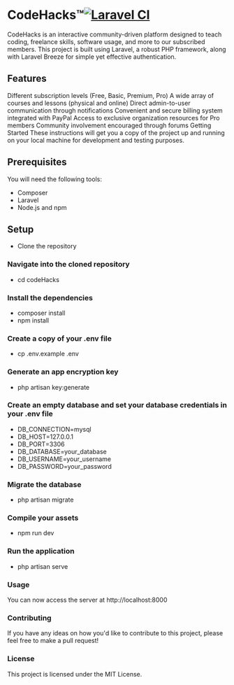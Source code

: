 # CodeHacks™️[![Laravel CI](https://github.com/codeHack-s/codehacks-web/actions/workflows/laravel.yml/badge.svg)](https://github.com/codeHack-s/codehacks-web/actions/workflows/laravel.yml)
CodeHacks is an interactive community-driven platform designed to teach coding, freelance skills, software usage, and more to our subscribed members. This project is built using Laravel, a robust PHP framework, along with Laravel Breeze for simple yet effective authentication.

## Features
Different subscription levels (Free, Basic, Premium, Pro)
A wide array of courses and lessons (physical and online)
Direct admin-to-user communication through notifications
Convenient and secure billing system integrated with PayPal
Access to exclusive organization resources for Pro members
Community involvement encouraged through forums
Getting Started
These instructions will get you a copy of the project up and running on your local machine for development and testing purposes.

## Prerequisites
You will need the following tools:

- Composer
- Laravel
- Node.js and npm
## Setup
- Clone the repository
### Navigate into the cloned repository

- cd codeHacks
### Install the dependencies
- composer install
- npm install
### Create a copy of your .env file

- cp .env.example .env
### Generate an app encryption key

- php artisan key:generate
### Create an empty database and set your database credentials in your .env file

- DB_CONNECTION=mysql
- DB_HOST=127.0.0.1
- DB_PORT=3306
- DB_DATABASE=your_database
- DB_USERNAME=your_username
- DB_PASSWORD=your_password
### Migrate the database

- php artisan migrate
### Compile your assets
- npm run dev
### Run the application

- php artisan serve
### Usage
You can now access the server at http://localhost:8000

### Contributing
If you have any ideas on how you'd like to contribute to this project, please feel free to make a pull request!

### License
This project is licensed under the MIT License.
